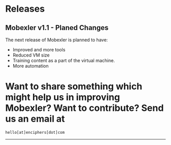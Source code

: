 # Releases

## Mobexler v1.1 - Planed Changes

The next release of Mobexler is planned to have: 

- Improved and more tools 
- Reduced VM size
- Training content as a part of the virtual machine.
- More automation


# Want to share something which might help us in improving Mobexler? Want to contribute? Send us an email at 

```
hello[at]enciphers[dot]com
```
--------------
